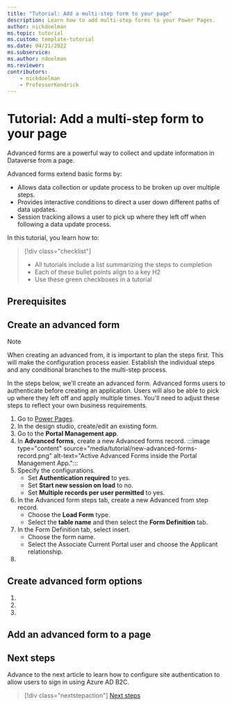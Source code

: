 ```yaml
---
title: "Tutorial: Add a multi-step form to your page"
description: Learn how to add multi-step forms to your Power Pages.
author: nickdoelman
ms.topic: tutorial
ms.custom: template-tutorial
ms.date: 04/21/2022
ms.subservice:
ms.author: ndoelman 
ms.reviewer: 
contributors:
    - nickdoelman
    - ProfessorKendrick
---
```


# Tutorial: Add a multi-step form to your page

Advanced forms are a powerful way to collect and update information in Dataverse from a page.  

Advanced forms extend basic forms by:

- Allows data collection or update process to be broken up over multiple steps.
- Provides interactive conditions to direct a user down different paths of data updates.
- Session tracking allows a user to pick up where they left off when following a data update process.

In this tutorial, you learn how to:

> [!div class="checklist"]
> * All tutorials include a list summarizing the steps to completion
> * Each of these bullet points align to a key H2
> * Use these green checkboxes in a tutorial

## Prerequisites

## Create an advanced form

> [!NOTE]
> When creating an advanced from, it is important to plan the steps first.  This will make the configuration process easier.  Establish the individual steps and any conditional branches to the multi-step process.

In the steps below, we'll create an advanced form.  Advanced forms users to authenticate before creating an application.  Users will also be able to pick up where they left off and apply multiple times.  You'll need to adjust these steps to reflect your own business requirements.

1. Go to [Power Pages](https://make.powerpages.microsoft.com/).
1. In the design studio, create/edit an existing form.
1. Go to the **Portal Management app**.
1. In **Advanced forms**, create a new Advanced forms record.
    :::image type="content" source="media/tutorial/new-advanced-forms-record.png" alt-text="Active Advanced Forms inside the Portal Management App.":::
1. Specify the configurations.
    - Set **Authentication required** to yes.
    - Set **Start new session on load** to no.
    - Set **Multiple records per user permitted** to yes.
1. In the Advanced form steps tab, create a new Advanced from step record.
    - Choose the **Load Form** type.
    - Select the **table name** and then select the **Form Definition** tab.
1. In the Form Definition tab, select insert.
    - Choose the form name.
    - Select the Associate Current Portal user and choose the Applicant relationship.
1. 



## Create advanced form options
<!-- Introduction paragraph -->
1. <!-- Step 1 -->
1. <!-- Step 2 -->
1. <!-- Step n -->

## Add an advanced form to a page

## Next steps

Advance to the next article to learn how to configure site authentication to allow users to sign in using Azure AD B2C.
> [!div class="nextstepaction"]
> [Next steps](tutorial-setup-site-authentication.md)
